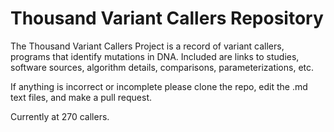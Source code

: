 # Thousand Variant Callers Repository
The Thousand Variant Callers Project is a record of variant callers, programs that identify mutations in DNA. Included are links to studies, software sources, algorithm details, comparisons, parameterizations, etc. 

If anything is incorrect or incomplete please clone the repo, edit the .md text files, and make a pull request.

Currently at 270 callers.
